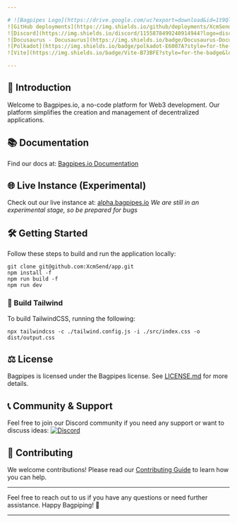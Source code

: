 ```yaml
---

# ![Bagpipes Logo](https://drive.google.com/uc?export=download&id=1t9QlFCEGjh5KJqU4s8RGfLCeYFC2SZBS) Bagpipes.io
![GitHub deployments](https://img.shields.io/github/deployments/XcmSend/xcmsend-ui/production?logo=vercel&link=https%3A%2F%2Fapp-v0-0-1.vercel.app)
![Discord](https://img.shields.io/discord/1155878499240914944?logo=discord&link=https%3A%2F%2Fdiscord.gg%2FfJYcgrB2F)
![Docusaurus - Docusaurus](https://img.shields.io/badge/Docusaurus-Docusaurus-blue?logo=docusaurus&logoColor=white&style=flat-square)
![Polkadot](https://img.shields.io/badge/polkadot-E6007A?style=for-the-badge&logo=polkadot&logoColor=white)
![Vite](https://img.shields.io/badge/Vite-B73BFE?style=for-the-badge&logo=vite&logoColor=FFD62E)

---
```


## 🚀 Introduction

Welcome to Bagpipes.io, a no-code platform for Web3 development. Our platform simplifies the creation and management of decentralized applications.

## 📚 Documentation

Find our docs at:
[Bagpipes.io Documentation](https://docs.bagpipes.io/)

## 🌐 Live Instance (Experimental)

Check out our live instance at:
[alpha.bagpipes.io](https://alpha.bagpipes.io)
_We are still in an experimental stage, so be prepared for bugs_

## 🛠️ Getting Started

Follow these steps to build and run the application locally:

```shell
git clone git@github.com:XcmSend/app.git
npm install -f
npm run build -f
npm run dev
```

### 🔧 Build Tailwind

To build TailwindCSS, running the following:

```shell
npx tailwindcss -c ./tailwind.config.js -i ./src/index.css -o dist/output.css
```

## ⚖️ License

Bagpipes is licensed under the Bagpipes license. See [LICENSE.md](LICENSE.md) for more details.

## 📞 Community & Support

Feel free to join our Discord community if you need any support or want to discuss ideas:
[![Discord](https://img.shields.io/discord/1155878499240914944?logo=discord&link=https%3A%2F%2Fdiscord.gg%2FfJYcgrB2F)](https://discord.gg/fJYcgrB2F)

## 👥 Contributing

We welcome contributions! Please read our [Contributing Guide](CONTRIBUTING.md) to learn how you can help.

---

Feel free to reach out to us if you have any questions or need further assistance. Happy Bagpiping! 🎉

---
